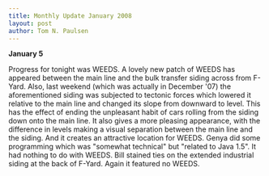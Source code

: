 ```yaml
---
title: Monthly Update January 2008 
layout: post
author: Tom N. Paulsen
---
```




 **January 5**  
  
 Progress for tonight was WEEDS. A lovely new patch of WEEDS has appeared between the main line and the bulk transfer siding across from F\-Yard.   Also, last weekend (which was actually in December '07\) the aforementioned siding was subjected to tectonic forces which lowered it relative to the main line and changed its slope from downward to level. This has the effect of ending the unpleasant habit of cars rolling from the siding down onto the main line. It also gives a more pleasing appearance, with the difference in levels making a visual separation between the main line and the siding. And it creates an attractive location for WEEDS.   Genya did some programming which was "somewhat technical" but "related to Java 1\.5". It had nothing to do with WEEDS.  Bill stained ties on the extended industrial siding at the back of F\-Yard. Again it featured no WEEDS. 
  
 
 